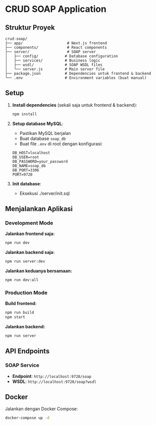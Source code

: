 # CRUD SOAP Application


## Struktur Proyek

```
crud-soap/
├── app/                    # Next.js frontend
├── components/             # React components
├── server/                 # SOAP server
│   ├── config/            # Database configuration
│   ├── services/          # Business logic
│   ├── wsdl/              # SOAP WSDL files
│   └── server.js          # Main server file
├── package.json           # Dependencies untuk frontend & backend
└── .env                   # Environment variables (buat manual)
```

## Setup

1. **Install dependencies** (sekali saja untuk frontend & backend):
   ```bash
   npm install
   ```

2. **Setup database MySQL**:
   - Pastikan MySQL berjalan
   - Buat database `soap_db`
   - Buat file `.env` di root dengan konfigurasi:
   ```env
   DB_HOST=localhost
   DB_USER=root
   DB_PASSWORD=your_password
   DB_NAME=soap_db
   DB_PORT=3306
   PORT=9720
   ```

3. **Init database**:
    - Eksekusi ./server/init.sql


## Menjalankan Aplikasi

### Development Mode

**Jalankan frontend saja:**
```bash
npm run dev
```

**Jalankan backend saja:**
```bash
npm run server:dev
```

**Jalankan keduanya bersamaan:**
```bash
npm run dev:all
```

### Production Mode

**Build frontend:**
```bash
npm run build
npm start
```

**Jalankan backend:**
```bash
npm run server
```

## API Endpoints

### SOAP Service
- **Endpoint**: `http://localhost:9720/soap`
- **WSDL**: `http://localhost:9720/soap?wsdl`

## Docker

Jalankan dengan Docker Compose:
```bash
docker-compose up -d
```
